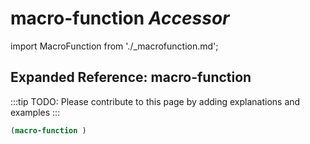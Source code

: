 # **macro-function** *Accessor*

import MacroFunction from './_macrofunction.md';

<MacroFunction />

## Expanded Reference: macro-function

:::tip
TODO: Please contribute to this page by adding explanations and examples
:::

```lisp
(macro-function )
```

